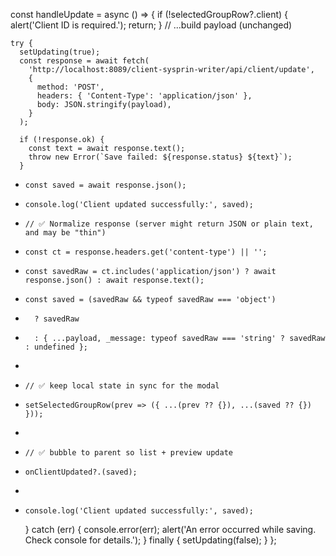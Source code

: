   const handleUpdate = async () => {
    if (!selectedGroupRow?.client) {
      alert('Client ID is required.');
      return;
    }
    // ...build payload (unchanged)

    try {
      setUpdating(true);
      const response = await fetch(
        'http://localhost:8089/client-sysprin-writer/api/client/update',
        {
          method: 'POST',
          headers: { 'Content-Type': 'application/json' },
          body: JSON.stringify(payload),
        }
      );

      if (!response.ok) {
        const text = await response.text();
        throw new Error(`Save failed: ${response.status} ${text}`);
      }
-     const saved = await response.json();
-     console.log('Client updated successfully:', saved);
+     // ✅ Normalize response (server might return JSON or plain text, and may be "thin")
+     const ct = response.headers.get('content-type') || '';
+     const savedRaw = ct.includes('application/json') ? await response.json() : await response.text();
+     const saved = (savedRaw && typeof savedRaw === 'object')
+       ? savedRaw
+       : { ...payload, _message: typeof savedRaw === 'string' ? savedRaw : undefined };
+
+     // ✅ keep local state in sync for the modal
+     setSelectedGroupRow(prev => ({ ...(prev ?? {}), ...(saved ?? {}) }));
+
+     // ✅ bubble to parent so list + preview update
+     onClientUpdated?.(saved);
+
+     console.log('Client updated successfully:', saved);
    } catch (err) {
      console.error(err);
      alert('An error occurred while saving. Check console for details.');
    } finally {
      setUpdating(false);
    }
  };

